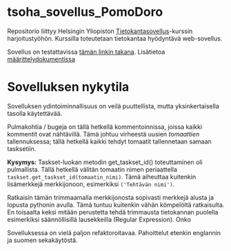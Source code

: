 # tsoha_sovellus_PomoDoro
Repositorio liittyy Helsingin Yliopiston [Tietokantasovellus](https://hy-tsoha.github.io/materiaali/index)-kurssin harjoitustyöhön.
Kurssilla toteutetaan tietokantaa hyödyntävä web-sovellus.

Sovellus on testattavissa [tämän linkin takana](https://tsoha-pomodoro.herokuapp.com/).
Lisätietoa [määrittelydokumentissa](https://github.com/olenleo/tsoha_sovellus_PomoDoro/maarittelydokumentti.md)

# Sovelluksen nykytila

Sovelluksen ydintoiminnallisuus on veilä puuttellista, mutta yksinkertaisella tasolla käytettävää.

Pulmakohtia / bugeja on tällä hetkellä kommentoinnissa, joissa kaikki kommentit ovat nähtävillä. Tämä johtuu virheestä uusien *tomaattien* tallennuksessa; tällä hetkellä kaikki tehdyt tomaatit tallennetaan samaan tasksetiin.


**Kysymys:** Taskset-luokan metodin get_taskset_id() toteuttaminen oli pulmallista. Tällä hetkellä välitän tomaatin nimen periaattella <code>taskset.get_taskset_id(tomaatin_nimi)</code>. Tämä aiheuttaa kuitenkin lisämerkkejä merkkijonoon, esimerkiksi <code>('Tehtävän nimi')</code>.

Ratkaisin tämän trimmaamalla merkkijonosta sopivasti merkkejä alusta ja lopusta pythonin avulla. Tämä tuntuu kuitenkin vähän kömpelöltä ratkaisulta. En toisaalta keksi mitään perustetta tehdä trimmausta tietokannan puolella esimerkiksi säännöllisillä lausekkeilla (Regular Expression). Onko 

Sovelluksessa on vielä paljon refaktoroitavaa. Pahoittelut etenkin englannin ja suomen sekakäytöstä.


